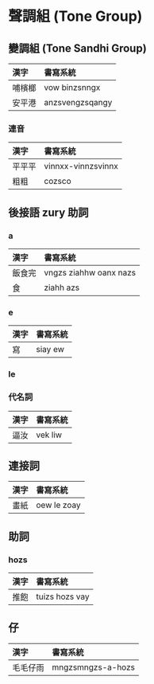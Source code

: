 # 聲調組 (Tone Group)

## 變調組 (Tone Sandhi Group)

| 漢字 | 書寫系統 |
| :--- | :--- |
| 哺檳榔 | vow binzsnngx |
| 安平港 | anzsvengzsqangy |

### 連音

| 漢字 | 書寫系統 |
| :--- | :--- |
| 平平平 | vinnxx-vinnzsvinnx |
| 粗粗 | cozsco |

## 後接語 zury 助詞

### a

| 漢字 | 書寫系統 |
| :--- | :--- |
| 飯食完 | vngzs ziahhw oanx nazs |
| 食 | ziahh azs |

### e

| 漢字 | 書寫系統 |
| :--- | :--- |
| 寫 | siay ew |

### le

### 代名詞

| 漢字 | 書寫系統 |
| :--- | :--- |
| 逼汝 | vek liw |

## 連接詞

| 漢字 | 書寫系統 |
| :--- | :--- |
| 畫紙 | oew le zoay |

## 助詞

### hozs

| 漢字 | 書寫系統 |
| :--- | :--- |
| 推飽 | tuizs hozs vay |

## 仔

| 漢字 | 書寫系統 |
| :--- | :--- |
| 毛毛仔雨 | mngzsmngzs-a-hozs |
